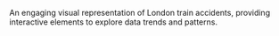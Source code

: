 An engaging visual representation of London train accidents, providing interactive elements to explore data trends and patterns.
